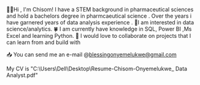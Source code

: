👋🏼Hi , I'm Chisom! I have a STEM background in pharmaceutical sciences and hold a bachelors degree in pharmcaeutical science . Over the years i have garnered  years of data analysis experience . 👀I am interested in data science/analytics. 🍀 I am currently have knowledge in SQL, Power BI ,Ms Excel and learning Python. 🌺 I would love to collaborate on projects that I can learn from and build with 

📥 You can send me an e-mail @blessingonyemelukwe@gmail.com

My CV is "C:\Users\Dell\Desktop\Resume-Chisom-Onyemelukwe_ Data Analyst.pdf"

